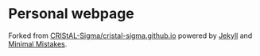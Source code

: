 # Personal webpage

Forked from [CRIStAL-Sigma/cristal-sigma.github.io](https://github.com/CRIStAL-Sigma/cristal-sigma.github.io/fork) powered by [Jekyll](https://jekyllrb.com/) and [Minimal Mistakes](https://mmistakes.github.io/minimal-mistakes/).